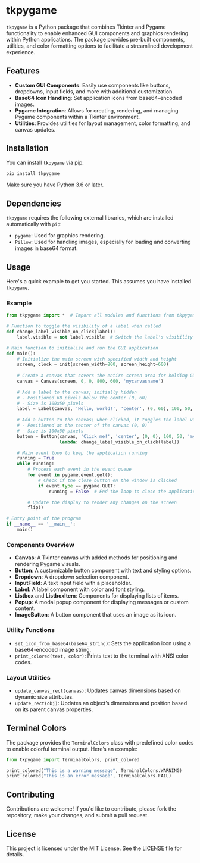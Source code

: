 # tkpygame

`tkpygame` is a Python package that combines Tkinter and Pygame functionality to enable enhanced GUI components and graphics rendering within Python applications. The package provides pre-built components, utilities, and color formatting options to facilitate a streamlined development experience.

## Features

- **Custom GUI Components**: Easily use components like buttons, dropdowns, input fields, and more with additional customization.
- **Base64 Icon Handling**: Set application icons from base64-encoded images.
- **Pygame Integration**: Allows for creating, rendering, and managing Pygame components within a Tkinter environment.
- **Utilities**: Provides utilities for layout management, color formatting, and canvas updates.

## Installation

You can install `tkpygame` via pip:

```bash
pip install tkpygame
```

Make sure you have Python 3.6 or later.

## Dependencies

`tkpygame` requires the following external libraries, which are installed automatically with `pip`:

- `pygame`: Used for graphics rendering.
- `Pillow`: Used for handling images, especially for loading and converting images in base64 format.

## Usage

Here's a quick example to get you started. This assumes you have installed `tkpygame`.

### Example

```python
from tkpygame import *  # Import all modules and functions from tkpygame library for GUI and event handling

# Function to toggle the visibility of a label when called
def change_label_visible_on_click(label):
    label.visible = not label.visible  # Switch the label's visibility state

# Main function to initialize and run the GUI application
def main():
    # Initialize the main screen with specified width and height
    screen, clock = init(screen_width=800, screen_height=600)
    
    # Create a canvas that covers the entire screen area for holding GUI elements
    canvas = Canvas(screen, 0, 0, 800, 600, 'mycanvasname')
    
    # Add a label to the canvas; initially hidden
    # - Positioned 60 pixels below the center (0, 60)
    # - Size is 100x50 pixels
    label = Label(canvas, 'Hello, world!', 'center', (0, 60), 100, 50, 'mylabelname', visible=False)
    
    # Add a button to the canvas; when clicked, it toggles the label visibility
    # - Positioned at the center of the canvas (0, 0)
    # - Size is 100x50 pixels
    button = Button(canvas, 'Click me!', 'center', (0, 0), 100, 50, 'mybuttonname', 
                    lambda: change_label_visible_on_click(label))

    # Main event loop to keep the application running
    running = True
    while running:
        # Process each event in the event queue
        for event in pygame.event.get():
            # Check if the close button on the window is clicked
            if event.type == pygame.QUIT:
                running = False  # End the loop to close the application

        # Update the display to render any changes on the screen
        flip()

# Entry point of the program
if __name__ == '__main__':
    main()

```

### Components Overview

- **Canvas**: A Tkinter canvas with added methods for positioning and rendering Pygame visuals.
- **Button**: A customizable button component with text and styling options.
- **Dropdown**: A dropdown selection component.
- **InputField**: A text input field with a placeholder.
- **Label**: A label component with color and font styling.
- **Listbox** and **ListboxItem**: Components for displaying lists of items.
- **Popup**: A modal popup component for displaying messages or custom content.
- **ImageButton**: A button component that uses an image as its icon.

### Utility Functions

- `set_icon_from_base64(base64_string)`: Sets the application icon using a base64-encoded image string.
- `print_colored(text, color)`: Prints text to the terminal with ANSI color codes.

### Layout Utilities

- `update_canvas_rect(canvas)`: Updates canvas dimensions based on dynamic size attributes.
- `update_rect(obj)`: Updates an object’s dimensions and position based on its parent canvas properties.

## Terminal Colors

The package provides the `TerminalColors` class with predefined color codes to enable colorful terminal output. Here’s an example:

```python
from tkpygame import TerminalColors, print_colored

print_colored("This is a warning message", TerminalColors.WARNING)
print_colored("This is an error message", TerminalColors.FAIL)
```

## Contributing

Contributions are welcome! If you'd like to contribute, please fork the repository, make your changes, and submit a pull request.

## License

This project is licensed under the MIT License. See the [LICENSE](LICENSE) file for details.
